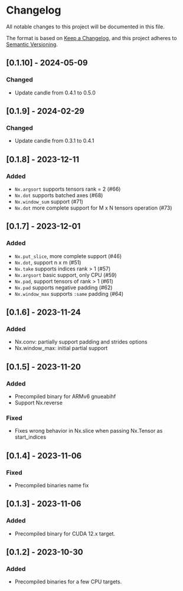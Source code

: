 # Changelog

All notable changes to this project will be documented in this file.

The format is based on [Keep a Changelog](https://keepachangelog.com/en/1.0.0/),
and this project adheres to [Semantic Versioning](https://semver.org/spec/v2.0.0.html).

## [0.1.10] - 2024-05-09

### Changed

- Update candle from 0.4.1 to 0.5.0

## [0.1.9] - 2024-02-29

### Changed

- Update candle from 0.3.1 to 0.4.1

## [0.1.8] - 2023-12-11

### Added

- `Nx.argsort` supports tensors rank = 2 (#66)
- `Nx.dot` supports batched axes (#68)
- `Nx.window_sum` support (#71)
- `Nx.dot` more complete support for M x N tensors operation (#73)

## [0.1.7] - 2023-12-01

### Added

- `Nx.put_slice`, more complete support (#46)
- `Nx.dot`, support n x m (#51)
- `Nx.take` supports indices rank > 1 (#57)
- `Nx.argsort` basic support, only CPU (#59)
- `Nx.pad`, support tensors of rank > 1 (#61)
- `Nx.pad` supports negative padding (#62)
- `Nx.window_max` supports `:same` padding (#64)

## [0.1.6] - 2023-11-24

### Added

- Nx.conv: partially support padding and strides options
- Nx.window_max: initial partial support

## [0.1.5] - 2023-11-20

### Added

- Precompiled binary for ARMv6 gnueabihf
- Support Nx.reverse

### Fixed

- Fixes wrong behavior in Nx.slice when passing Nx.Tensor as start_indices

## [0.1.4] - 2023-11-06

### Fixed

- Precompiled binaries name fix

## [0.1.3] - 2023-11-06

### Added

- Precompiled binary for CUDA 12.x target.

## [0.1.2] - 2023-10-30

### Added

- Precompiled binaries for a few CPU targets.

